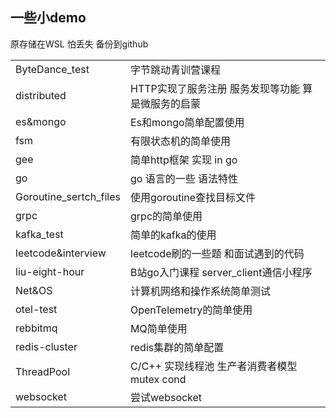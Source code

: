 ## 一些小demo 
原存储在WSL 怕丢失 备份到github

|                        |                                                          |
| ---------------------- | -------------------------------------------------------- |
| ByteDance_test         | 字节跳动青训营课程                                       |
| distributed            | HTTP实现了服务注册 服务发现等功能 算是微服务的启蒙       |
| es&mongo               | Es和mongo简单配置使用                                    |
| fsm                    | 有限状态机的简单使用                                     |
| gee                    | 简单http框架 实现 in go                                  |
| go                     | go 语言的一些 语法特性                                   |
| Goroutine_sertch_files | 使用goroutine查找目标文件                                |
| grpc                   | grpc的简单使用                                           |
| kafka_test             | 简单的kafka的使用                                        |
| leetcode&interview     | leetcode刷的一些题 和面试遇到的代码                      |
| liu-eight-hour         | B站go入门课程 server_client通信小程序                            |
| Net&OS                 | 计算机网络和操作系统简单测试                             |
| otel-test              | OpenTelemetry的简单使用                                  |
| rebbitmq               | MQ简单使用                                               |
| redis-cluster          | redis集群的简单配置                                      |
| ThreadPool             | C/C++ 实现线程池 生产者消费者模型 mutex cond             |
| websocket              | 尝试websocket                                            |
